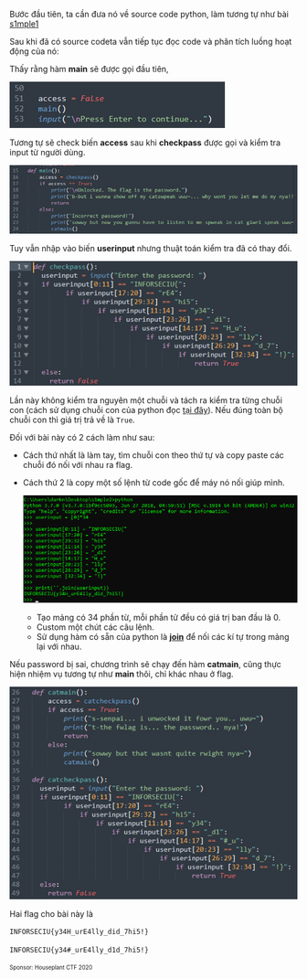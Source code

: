 Bước đầu tiên, ta cần đưa nó về source code python, làm tương tự như bài [s1mple1](../s1mple1/README.md)

Sau khi đã có source codeta vẫn tiếp tục đọc code và phân tích luồng hoạt động của nó:

Thấy rằng hàm __main__ sẽ được gọi đầu tiên,

![image](../image/s1mple2_0.png)

Tương tự sẽ check biến __access__ sau khi __checkpass__ được gọi và kiểm tra input từ người dùng.

![image](../image/s1mple2_1.png)

Tuy vẫn nhập vào biến __userinput__ nhưng thuật toán kiểm tra đã có thay đổi.

![image](../image/s1mple2_2.png)

Lần này không kiểm tra nguyên một chuỗi và tách ra kiểm tra từng chuỗi con (cách sử dụng chuỗi con của python đọc [tại đây](https://www.freecodecamp.org/news/how-to-substring-a-string-in-python/)). Nếu đúng toàn bộ chuỗi con thì giá trị trả về là `True`.

Đối với bài này có 2 cách làm như sau:

* Cách thứ nhất là làm tay, tìm chuỗi con theo thứ tự và copy paste các chuỗi đó nối với nhau ra flag.

* Cách thứ 2 là copy một số lệnh từ code gốc để máy nó nối giúp mình.

    ![image](../image/s1mple2_3.png)

    * Tạo mảng có 34 phần từ, mỗi phần tử đều có giá trị ban đầu là 0.
    * Custom một chút các câu lệnh.
    * Sử dụng hàm có sẵn của python là [__join__](https://www.programiz.com/python-programming/methods/string/join) để nối các kí tự trong mảng lại với nhau.

Nếu password bị sai, chương trình sẽ chạy đến hàm __catmain__, cũng thực hiện nhiệm vụ tương tự như __main__ thôi, chỉ khác nhau ở flag.

![image](../image/s1mple2_4.png)

Hai flag cho bài này là
```
INFORSECIU{y34H_urE4lly_did_7hi5!}

INFORSECIU{y34#_urE4lly_d1d_7hi5!}
```


<sub><sup>Sponsor: Houseplant CTF 2020<sub><sup>
